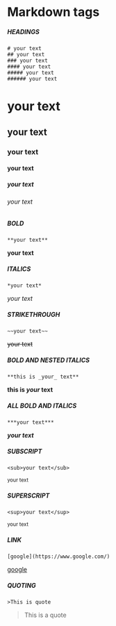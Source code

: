 # **Markdown tags**

##### **HEADINGS**
```
# your text
## your text
### your text
#### your text
##### your text
###### your text
```
# your text
## your text
### your text
#### your text
##### your text
###### your text

##### **BOLD** 
```
**your text**
```
**your text**

##### **ITALICS** 
```
*your text*
```
*your text*

##### **STRIKETHROUGH** 
```
~~your text~~
```
~~your text~~

##### **BOLD AND NESTED ITALICS** 

```
**this is _your_ text**
```
**this is _your_ text**

##### **ALL BOLD AND ITALICS**
```
***your text***
```
***your text***
##### **SUBSCRIPT** 
```
<sub>your text</sub>
```
<sub>your text</sub>
##### **SUPERSCRIPT** 
```
<sup>your text</sup>
```
<sup>your text</sup>

##### **LINK** 
```
[google](https://www.google.com/)
```
[google](https://www.google.com/)

##### **QUOTING**
```
>This is quote
```
>This is a quote
